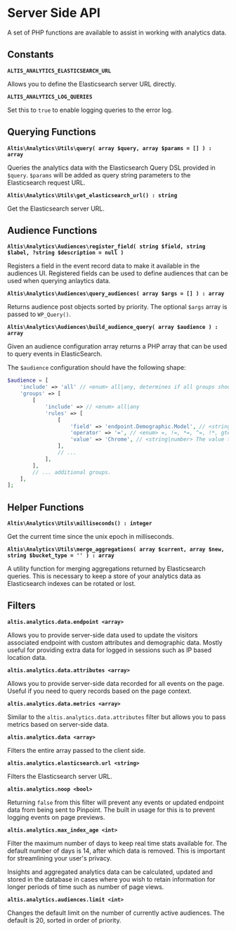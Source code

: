 # Server Side API

A set of PHP functions are available to assist in working with analytics data.

## Constants

**`ALTIS_ANALYTICS_ELASTICSEARCH_URL`**

Allows you to define the Elasticsearch server URL directly.

**`ALTIS_ANALYTICS_LOG_QUERIES`**

Set this to `true` to enable logging queries to the error log.

## Querying Functions

**`Altis\Analytics\Utils\query( array $query, array $params = [] ) : array`**

Queries the analytics data with the Elasticsearch Query DSL provided in `$query`. `$params` will be added as query string parameters to the Elasticsearch request URL.

**`Altis\Analytics\Utils\get_elasticsearch_url() : string`**

Get the Elasticsearch server URL.

## Audience Functions

**`Altis\Analytics\Audiences\register_field( string $field, string $label, ?string $description = null )`**

Registers a field in the event record data to make it available in the audiences UI. Registered fields can be used to define audiences that can be used when querying anlaytics data.

**`Altis\Analytics\Audiences\query_audiences( array $args = [] ) : array`**

Returns audience post objects sorted by priority. The optional `$args` array is passed to `WP_Query()`.

**`Altis\Analytics\Audiences\build_audience_query( array $audience ) : array`**

Given an audience configuration array returns a PHP array that can be used to query events in ElasticSearch.

The `$audience` configuration should have the following shape:

```php
$audience = [
	'include' => 'all' // <enum> all|any, determines if all groups should match.
	'groups' => [
		[
			'include' => // <enum> all|any
			'rules' => [
				[
					'field' => 'endpoint.Demographic.Model', // <string> The field to query.
					'operator' => '=', // <enum> =, !=, *=, ^=, !*, gte, lte, gt, lt
					'value' => 'Chrome', // <string|number> The value to compare against.
				],
				// ...
			],
		],
		// ... additional groups.
	],
];
```

## Helper Functions

**`Altis\Analytics\Utils\milliseconds() : integer`**

Get the current time since the unix epoch in milliseconds.

**`Altis\Analytics\Utils\merge_aggregations( array $current, array $new, string $bucket_type = '' ) : array`**

A utility function for merging aggregations returned by Elasticsearch queries. This is necessary to keep a store of your analytics data as Elasticsearch indexes can be rotated or lost.

## Filters

**`altis.analytics.data.endpoint <array>`**

Allows you to provide server-side data used to update the visitors associated endpoint with custom attributes and demographic data. Mostly useful for providing extra data for logged in sessions such as IP based location data.

**`altis.analytics.data.attributes <array>`**

Allows you to provide server-side data recorded for all events on the page. Useful if you need to query records based on the page context.

**`altis.analytics.data.metrics <array>`**

Similar to the `altis.analytics.data.attributes` filter but allows you to pass metrics based on server-side data.

**`altis.analytics.data <array>`**

Filters the entire array passed to the client side.

**`altis.analytics.elasticsearch.url <string>`**

Filters the Elasticsearch server URL.

**`altis.analytics.noop <bool>`**

Returning `false` from this filter will prevent any events or updated endpoint data from being sent to Pinpoint. The built in usage for this is to prevent logging events on page previews.

**`altis.analytics.max_index_age <int>`**

Filter the maximum number of days to keep real time stats available for. The default number of days is 14, after which data is removed. This is important for streamlining your user's privacy.

Insights and aggregated analytics data can be calculated, updated and stored in the database in cases where you wish to retain information for longer periods of time such as number of page views.

**`altis.analytics.audiences.limit <int>`**

Changes the default limit on the number of currently active audiences. The default is 20, sorted in order of priority.
